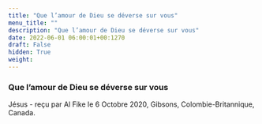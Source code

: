 ```yaml
---
title: "Que l’amour de Dieu se déverse sur vous"
menu_title: ""
description: "Que l’amour de Dieu se déverse sur vous"
date: 2022-06-01 06:00:01+00:1270
draft: False
hidden: True
weight:
---
```

### Que l’amour de Dieu se déverse sur vous

Jésus - reçu par Al Fike le 6 Octobre 2020, Gibsons, Colombie-Britannique, Canada.



